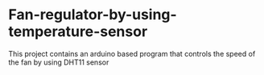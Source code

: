 # Fan-regulator-by-using-temperature-sensor
This project contains an arduino based program that controls the speed of the fan by using DHT11 sensor
